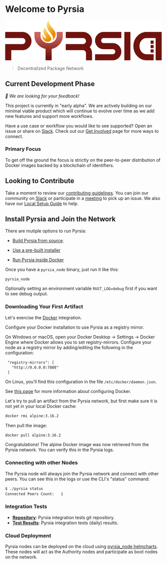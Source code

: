 # Welcome to Pyrsia

![logo](https://raw.githubusercontent.com/pyrsia/.github/main/images/logo-color.svg)

> Decentralized Package Network

## Current Development Phase

_📢 We are looking for your feedback!_

This project is currently in "early alpha". We are actively building on our minimal viable product which will continue
to evolve over time as we add new features and support more workflows.

Have a use case or workflow you would like to see supported? Open an issue or share on [Slack](https://join.slack.com/t/cdeliveryfdn/shared_invite/zt-1eryue9cw-9YpgrfIfsTcDS~hGHchURg).
Check out our [Get Involved](https://pyrsia.io/docs/get_involved/) page for more ways to connect.

### Primary Focus

To get off the ground the focus is strictly on the peer-to-peer distribution of Docker images backed by a blockchain of identifiers.

## Looking to Contribute

Take a moment to review our [contributing guidelines](https://github.com/pyrsia/.github/blob/main/contributing.md).
You can join our community on [Slack](https://openssf.slack.com/archives/C02RC7Y5EUV) or participate in a [meeting](https://pyrsia.io/docs/social/#calendar) to pick up an issue. We also have our [Local Setup Guide](https://pyrsia.io/docs/get_involved/local_dev_setup/) to help.

## Install Pyrsia and Join the Network

There are mutiple options to run Pyrsia:

- [Build Pyrsia from source](/docs/community/get_involved/local_dev_setup.md).

- [Use a pre-built installer](https://pyrsia.io/docs/tutorials/quick-installation/)

- [Run Pyrsia inside Docker](https://pyrsia.io/docs/tutorials/quick-installation/#run-pyrsia-in-docker)

Once you have a `pyrsia_node` binary, just run it like this:

```shell
pyrsia_node
```

Optionally setting an environment variable `RUST_LOG=debug` first if you want to
see debug output.

### Downloading Your First Artifact

Let's exercise the [Docker](https://www.docker.com/) integration.

Configure your Docker installation to use Pyrsia as a registry mirror.

On Windows or macOS, open your Docker Desktop -> Settings ->
Docker Engine where Docker allows you to set registry-mirrors. Configure your node
as a registry mirror by adding/editing the following in the configuration:

```jsonc
 "registry-mirrors": [
   "http://0.0.0.0:7888"
 ]
```

On Linux, you'll find this configuration in the file `/etc/docker/daemon.json`.

See [this page](/docs/tutorials/docker/#configure-docker) for more information about
configuring Docker.

Let's try to pull an artifact from the Pyrsia network, but first make sure it is
not yet in your local Docker cache:

```sh
docker rmi alpine:3.16.2
```

Then pull the image:

```sh
docker pull alpine:3.16.2
```

Congratulations! The alpine Docker image was now retrieved from the Pyrsia network.
You can verify this in the Pyrsia logs.

### Connecting with other Nodes

The Pyrsia node will always join the Pyrsia network and connect with other peers.
You can see this in the logs or use the CLI's "status" command:

```sh
$ ./pyrsia status
Connected Peers Count:   1
```

### Integration Tests

- **[Repository](https://github.com/pyrsia/pyrsia-integration-tests)**: Pyrsia integration tests git repository.
- **[Test Results](https://github.com/pyrsia/pyrsia-integration-tests/actions/workflows/run-bats-tests.yml)**: Pyrsia integration tests (daily) results.

### Cloud Deployment

Pyrsia nodes can be deployed on the cloud using [pyrsia_node helmcharts](https://artifacthub.io/packages/helm/pyrsia-nightly/pyrsia-node). These nodes will act as the Authority nodes and participate as boot nodes on the network.
